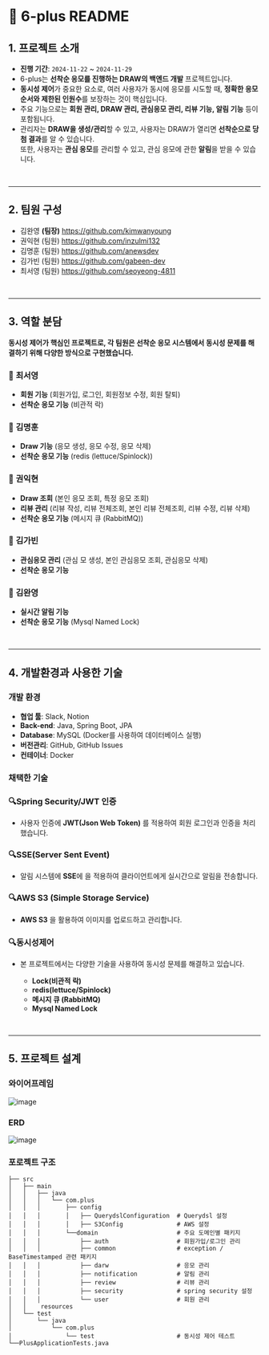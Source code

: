 # 📌 6-plus README

## 1. 프로젝트 소개

- **진행 기간**: `2024-11-22` ~ `2024-11-29`
- 6-plus는 
  **선착순 응모를 진행하는 DRAW의 백엔드 개발** 프로젝트입니다.
- **동시성 제어**가 중요한 요소로, 여러 사용자가 동시에 응모를 시도할 때, **정확한 응모 순서와 제한된 인원수**를 보장하는 것이 핵심입니다.
- 주요 기능으로는 **회원 관리, DRAW 관리, 관심응모 관리, 리뷰 기능, 알림 기능** 등이 포함됩니다.
- 관리자는 **DRAW을 생성/관리**할 수 있고, 사용자는 DRAW가 열리면 **선착순으로 당첨 결과**를 알 수 있습니다.<br>
  또한, 사용자는 **관심 응모**를 관리할 수 있고, 관심 응모에 관한 **알림**을 받을 수 있습니다.

<br>

---


## 2. 팀원 구성
* 김완영 **(팀장)** https://github.com/kimwanyoung
* 권익현 (팀원) https://github.com/inzulmi132
* 김명훈 (팀원) https://github.com/anewsdev
* 김가빈 (팀원) https://github.com/gabeen-dev
* 최서영 (팀원) https://github.com/seoyeong-4811



<br>

---

## 3. 역할 분담
**동시성 제어가 핵심인 프로젝트로, 각 팀원은 선착순 응모 시스템에서 동시성 문제를 해결하기 위해 다양한 방식으로 구현했습니다.**

### 👩 **최서영**
- **회원 기능** (회원가입, 로그인, 회원정보 수정, 회원 탈퇴)
- **선착순 응모 기능** (비관적 락)
### 👨 **김명훈**
- **Draw 기능** (응모 생성, 응모 수정, 응모 삭제)
-  **선착순 응모 기능** (redis (lettuce/Spinlock))
### 👨 **권익현**
- **Draw 조회** (본인 응모 조회, 특정 응모 조회)
- **리뷰 관리** (리뷰 작성, 리뷰 전체조회, 본인 리뷰 전체조회, 리뷰 수정, 리뷰 삭제)
- **선착순 응모 기능** (메시지 큐 (RabbitMQ))
### 👩 **김가빈**
- **관심응모 관리** (관심 모 생성, 본인 관심응모 조회, 관심응모 삭제)
- **선착순 응모 기능**
### 👨 **김완영**
- **실시간 알림 기능**
- **선착순 응모 기능** (Mysql Named Lock)


<br>

---


## 4. 개발환경과 사용한 기술

###  개발 환경

- **협업 툴**: Slack, Notion
- **Back-end**: Java, Spring Boot, JPA
- **Database**: MySQL (Docker를 사용하여 데이터베이스 실행)
- **버전관리**: GitHub, GitHub Issues
- **컨테이너**: Docker


###  채택한 기술

  ### 🔍Spring Security/JWT 인증

- 사용자 인증에 **JWT(Json Web Token)** 를 적용하여 회원 로그인과 인증을 처리했습니다.

### 🔍SSE(Server Sent Event)
- 알림 시스템에 **SSE**에 을 적용하여 클라이언트에게 실시간으로 알림을 전송합니다.
### 🔍AWS S3 (Simple Storage Service)
- **AWS S3** 을 활용하여 이미지를 업로드하고 관리합니다.
### 🔍동시성제어
- 본 프로젝트에서는 다양한 기술을 사용하여 동시성 문제를 해결하고 있습니다.

  *  **Lock(비관적 락)**  
  *  **redis(lettuce/Spinlock)**
  *  **메시지 큐 (RabbitMQ)**
  *  **Mysql Named Lock**

 <br>

---

## 5. 프로젝트 설계

### 와이어프레임
![image](https://github.com/user-attachments/assets/337b69be-50cd-4e0c-9b1f-4a013a2c9f5c)

### ERD
![image](https://github.com/user-attachments/assets/b353bd62-023a-42d7-81c4-60d961d21c46)

### 포로젝트 구조
```
├── src
│   ├── main
│   │   ├── java
│   │   │   └── com.plus
│   │   │       ├── config        
│   │   │       │   ├── QuerydslConfiguration  # Querydsl 설정
│   │   │       │   ├── S3Config               # AWS 설정
│   │   │       └──domain                      # 주요 도메인별 패키지
│   │   │           ├── auth                   # 회원가입/로그인 관리
│   │   │           ├── common                 # exception / BaseTimestamped 관련 패키지
│   │   │           ├── darw                   # 응모 관리
│   │   │           ├── notification           # 알림 관리
│   │   │           ├── review                 # 리뷰 관리
│   │   │           ├── security               # spring security 설정
│   │   │           └── user                   # 회원 관리
│   │    resources
│   └── test
│       └── java
│           └── com.plus
│               └── test                       # 동시성 제어 테스트
└──PlusApplicationTests.java
```

